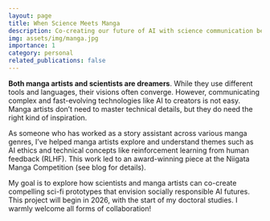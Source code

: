 ```yaml
---
layout: page
title: When Science Meets Manga
description: Co-creating our future of AI with science communication between scientists and manga artists
img: assets/img/manga.jpg
importance: 1
category: personal
related_publications: false
---
```


**Both manga artists and scientists are dreamers**. While they use different tools and languages, their visions often converge. However, communicating complex and fast-evolving technologies like AI to creators is not easy. Manga artists don’t need to master technical details, but they do need the right kind of inspiration.

As someone who has worked as a story assistant across various manga genres, I’ve helped manga artists explore and understand themes such as AI ethics and technical concepts like reinforcement learning from human feedback (RLHF). This work led to an award-winning piece at the Niigata Manga Competition (see blog for details).

My goal is to explore how scientists and manga artists can co-create compelling sci-fi prototypes that envision socially responsible AI futures. This project will begin in 2026, with the start of my doctoral studies. I warmly welcome all forms of collaboration!
